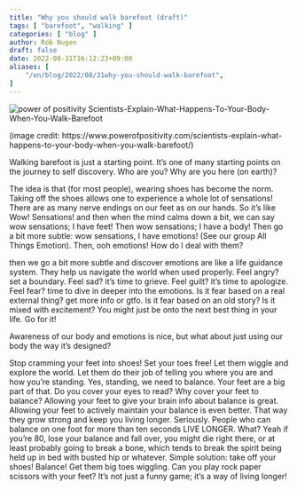 ```yaml
---
title: "Why you should walk barefoot (draft)"
tags: [ "barefoot", "walking" ]
categories: [ "blog" ]
author: Rob Nugen
draft: false
date: 2022-08-31T16:12:23+09:00
aliases: [
    "/en/blog/2022/08/31why-you-should-walk-barefoot",
]
---
```



<img
src="https://b.robnugen.com/blog/2022/power_of_positivity_Scientists-Explain-What-Happens-To-Your-Body-When-You-Walk-Barefoot.jpg"
alt="power of positivity Scientists-Explain-What-Happens-To-Your-Body-When-You-Walk-Barefoot"
class="title" />

<div class="note">(image credit: https://www.powerofpositivity.com/scientists-explain-what-happens-to-your-body-when-you-walk-barefoot/)</div>

Walking barefoot is just a starting point.  It’s one of many starting
points on the journey to self discovery.  Who are you?  Why are you
here (on earth)?

The idea is that (for most people), wearing shoes has become the norm.
Taking off the shoes allows one to experience a whole lot of
sensations!  There are as many nerve endings on our feet as on our
hands.  So it’s like Wow! Sensations! and then when the mind calms
down a bit, we can say wow sensations; I have feet!  Then wow
sensations; I have a body!  Then go a bit more subtle: wow sensations,
I have emotions! (See our group All Things Emotion).  Then, ooh
emotions!  How do I deal with them?

then we go a bit more subtle and discover emotions are like a life
guidance system.  They help us navigate the world when used properly.
Feel angry?  set a boundary.  Feel sad?  it’s time to grieve.  Feel
guilt?  it’s time to apologize.  Feel fear? time to dive in deeper
into the emotions.  Is it fear based on a real external thing?  get
more info or gtfo.  Is it fear based on an old story?  Is it mixed
with excitement?  You might just be onto the next best thing in your
life.  Go for it!

Awareness of our body and emotions is nice, but what about just using
our body the way it’s designed?

Stop cramming your feet into shoes!  Set your toes free!  Let them
wiggle and explore the world.  Let them do their job of telling you
where you are and how you’re standing.  Yes, standing, we need to
balance.  Your feet are a big part of that.  Do you cover your eyes to
read?  Why cover your feet to balance?  Allowing your feet to give
your brain info about balance is great.  Allowing your feet to
actively maintain your balance is even better.  That way they grow
strong and keep you living longer.  Seriously.  People who can balance
on one foot for more than ten seconds LIVE LONGER.  What?  Yeah if
you’re 80, lose your balance and fall over, you might die right there,
or at least probably going to break a bone, which tends to break the
spirit being held up in bed with busted hip or whatever.  Simple
solution: take off your shoes!  Balance!  Get them big toes wiggling.
Can you play rock paper scissors with your feet?  It’s not just a
funny game; it’s a way of living longer!